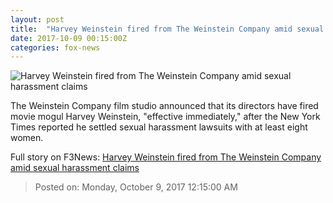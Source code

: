 ```yaml
---
layout: post
title:  "Harvey Weinstein fired from The Weinstein Company amid sexual harassment claims"
date: 2017-10-09 00:15:00Z
categories: fox-news
---
```


![Harvey Weinstein fired from The Weinstein Company amid sexual harassment claims](http://www.foxnews.com/content/dam/fox-news/logo/og-fn-foxnews.jpg)

The Weinstein Company film studio announced that its directors have fired movie mogul Harvey Weinstein, "effective immediately," after the New York Times reported he settled sexual harassment lawsuits with at least eight women.


Full story on F3News: [Harvey Weinstein fired from The Weinstein Company amid sexual harassment claims](http://www.f3nws.com/n/jzbdCJ)

> Posted on: Monday, October 9, 2017 12:15:00 AM
